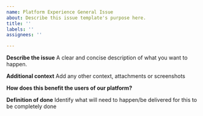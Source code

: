 ```yaml
---
name: Platform Experience General Issue
about: Describe this issue template's purpose here.
title: ''
labels: ''
assignees: ''

---
```


**Describe the issue**
A clear and concise description of what you want to happen.

**Additional context**
Add any other context, attachments or screenshots

**How does this benefit the users of our platform?**

**Definition of done**
Identify what will need to happen/be delivered for this to be completely done
